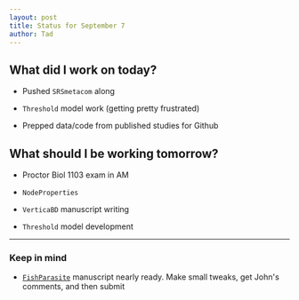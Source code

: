```yaml
---
layout: post
title: Status for September 7
author: Tad
---
```



## What did I work on today?

* Pushed `SRSmetacom` along 

* `Threshold` model work (getting pretty frustrated)

* Prepped data/code from published studies for Github 





## What should I be working tomorrow?

* Proctor Biol 1103 exam in AM <i class="fa fa-meh"> </i>

* `NodeProperties` 

* `VerticaBD` manuscript writing

* `Threshold` model development





---

### Keep in mind

* [`FishParasite`](https://github.com/taddallas/FishParasite8910) manuscript nearly ready. Make small tweaks, get John's comments, and then submit





<i class="fa fa-code" style="color:pink"> </i>

